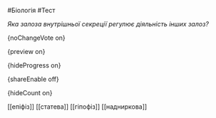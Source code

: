 #Біологія #Тест

*Яка залоза внутрішньої секреції регулює діяльність інших залоз?*

{noChangeVote on}

{preview on}

{hideProgress on}

{shareEnable off}

{hideCount on}

[[епіфіз]]
[[статева]]
[[гіпофіз]]
[[надниркова]]

